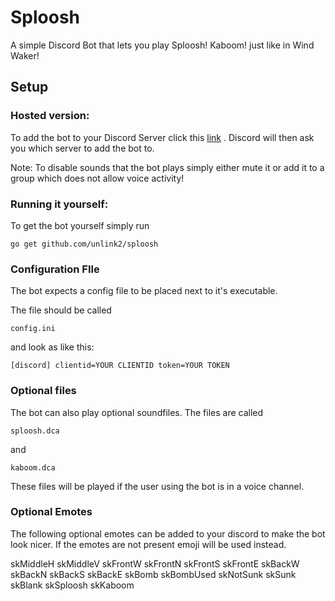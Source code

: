# Sploosh

A simple Discord Bot that lets you play Sploosh! Kaboom! just like in Wind Waker!

## Setup

### Hosted version:

To add the bot to your Discord Server click this
[link](https://discordapp.com/api/oauth2/authorize?client_id=390599729215700992&permissions=0&scope=bot) .  Discord will then ask you which server to add the bot to.

Note: To disable sounds that the bot plays simply either mute it or add it to a group which does not allow voice activity!

### Running it yourself:

To get the bot yourself simply run

`go get github.com/unlink2/sploosh`

### Configuration FIle

The bot expects a config file to be placed next to it's executable.

The file should be called

`config.ini`

and look as like this:

`[discord]
clientid=YOUR CLIENTID
token=YOUR TOKEN`

### Optional files

The bot can also play optional soundfiles. The files are called

`sploosh.dca`

and

`kaboom.dca`

These files will be played if the user using the bot is in  a voice channel.

### Optional Emotes

The following optional emotes can be added to your discord to make the bot look nicer.
If the emotes are not present emoji will be used instead.

skMiddleH
skMiddleV
skFrontW
skFrontN
skFrontS
skFrontE
skBackW
skBackN
skBackS
skBackE
skBomb
skBombUsed
skNotSunk
skSunk
skBlank
skSploosh
skKaboom
